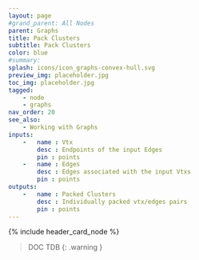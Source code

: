 ```yaml
---
layout: page
#grand_parent: All Nodes
parent: Graphs
title: Pack Clusters
subtitle: Pack Clusters
color: blue
#summary:
splash: icons/icon_graphs-convex-hull.svg
preview_img: placeholder.jpg
toc_img: placeholder.jpg
tagged: 
    - node
    - graphs
nav_order: 20
see_also:
    - Working with Graphs
inputs:
    -   name : Vtx
        desc : Endpoints of the input Edges
        pin : points
    -   name : Edges
        desc : Edges associated with the input Vtxs
        pin : points
outputs:
    -   name : Packed Clusters
        desc : Individually packed vtx/edges pairs
        pin : points
---
```


{% include header_card_node %}

> DOC TDB
{: .warning }